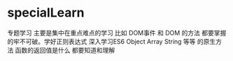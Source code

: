 # specialLearn

专题学习 主要是集中在重点难点的学习 比如 DOM事件 和 DOM 的方法 都要掌握的牢不可破。学好正则表达式 深入学习ES6  Object Array String 等等 的原生方法 函数的返回值是什么 都要知道和理解

